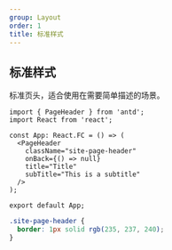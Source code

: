 ```yaml
---
group: Layout
order: 1
title: 标准样式
---
```


## 标准样式

标准页头，适合使用在需要简单描述的场景。

```tsx | pure
import { PageHeader } from 'antd';
import React from 'react';

const App: React.FC = () => (
  <PageHeader
    className="site-page-header"
    onBack={() => null}
    title="Title"
    subTitle="This is a subtitle"
  />
);

export default App;
```

```css
.site-page-header {
  border: 1px solid rgb(235, 237, 240);
}
```
